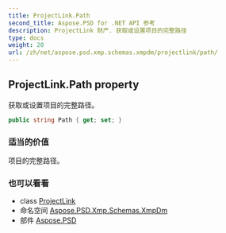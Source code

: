 ```yaml
---
title: ProjectLink.Path
second_title: Aspose.PSD for .NET API 参考
description: ProjectLink 财产. 获取或设置项目的完整路径
type: docs
weight: 20
url: /zh/net/aspose.psd.xmp.schemas.xmpdm/projectlink/path/
---
```

## ProjectLink.Path property

获取或设置项目的完整路径。

```csharp
public string Path { get; set; }
```

### 适当的价值

项目的完整路径。

### 也可以看看

* class [ProjectLink](../)
* 命名空间 [Aspose.PSD.Xmp.Schemas.XmpDm](../../projectlink/)
* 部件 [Aspose.PSD](../../../)


